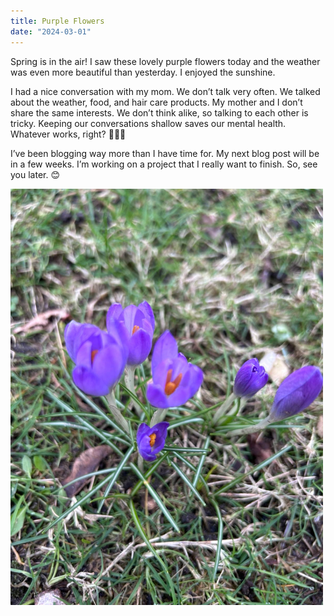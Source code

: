 ```yaml
---
title: Purple Flowers
date: "2024-03-01"
---
```


Spring is in the air! I saw these lovely purple flowers today and the weather was even more beautiful than yesterday. I enjoyed the sunshine.

I had a nice conversation with my mom.  We don’t talk very often. We talked about the weather, food, and hair care products. My mother and I don’t share the same interests. We don’t think alike, so talking to each other is tricky. Keeping our conversations shallow saves our mental health. Whatever works, right? 🤷🏻‍♀️


I’ve been blogging way more than I have time for. My next blog post will be in a few weeks. I’m working on a project that I really want to finish. So, see you later. 😊

<img src="/static/img/PurpleFlowers.JPG" width="500">

